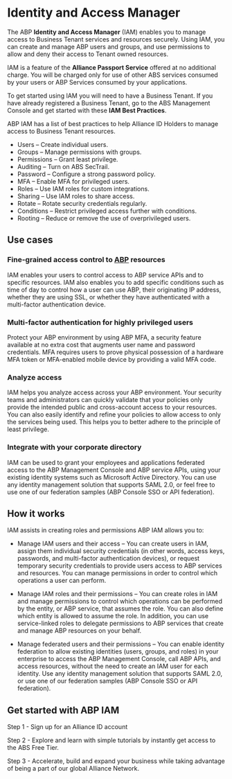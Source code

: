# Identity and Access Manager

The ABP **Identity and Access Manager** (IAM) enables you to manage access to Business Tenant services and resources securely. Using IAM, you can create and manage ABP users and groups, and use permissions to allow and deny their access to Tenant owned resources.

IAM is a feature of the **Alliance Passport Service** offered at no additional charge. You will be charged only for use of other ABS services consumed by your users or ABP Services consumed by your applications.

To get started using IAM you will need to have a Business Tenant. If you have already registered a Business Tenant, go to the ABS Management Console and get started with these **IAM Best Practices**. 

ABP IAM has a list of best practices to help Alliance ID Holders to manage access to Business Tenant resources.

- Users – Create individual users.
- Groups – Manage permissions with groups.
- Permissions – Grant least privilege.
- Auditing – Turn on ABS SecTrail.
- Password – Configure a strong password policy.
- MFA – Enable MFA for privileged users.
- Roles – Use IAM roles for custom integrations.
- Sharing – Use IAM roles to share access.
- Rotate – Rotate security credentials regularly.
- Conditions – Restrict privileged access further with conditions.
- Rooting – Reduce or remove the use of overprivileged users.

## Use cases

### Fine-grained access control to [ABP](/Components/Alliance-Business-Platform.md) resources

IAM enables your users to control access to ABP service APIs and to specific resources. IAM also enables you to add specific conditions such as time of day to control how a user can use ABP, their originating IP address, whether they are using SSL, or whether they have authenticated with a multi-factor authentication device.

### Multi-factor authentication for highly privileged users
Protect your ABP environment by using ABP MFA, a security feature available at no extra cost that augments user name and password credentials. MFA requires users to prove physical possession of a hardware MFA token or MFA-enabled mobile device by providing a valid MFA code.

### Analyze access
IAM helps you analyze access across your ABP environment. Your security teams and administrators can quickly validate that your policies only provide the intended public and cross-account access to your resources. You can also easily identify and refine your policies to allow access to only the services being used. This helps you to better adhere to the principle of least privilege.

### Integrate with your corporate directory
IAM can be used to grant your employees and applications federated access to the ABP Management Console and ABP service APIs, using your existing identity systems such as Microsoft Active Directory. You can use any identity management solution that supports SAML 2.0, or feel free to use one of our federation samples (ABP Console SSO or API federation).

## How it works
IAM assists in creating roles and permissions
ABP IAM allows you to:

- Manage IAM users and their access – You can create users in IAM, assign them individual security credentials (in other words, access keys, passwords, and multi-factor authentication devices), or request temporary security credentials to provide users access to ABP services and resources. You can manage permissions in order to control which operations a user can perform.

- Manage IAM roles and their permissions – You can create roles in IAM and manage permissions to control which operations can be performed by the entity, or ABP service, that assumes the role. You can also define which entity is allowed to assume the role. In addition, you can use service-linked roles to delegate permissions to ABP services that create and manage ABP resources on your behalf.

- Manage federated users and their permissions – You can enable identity federation to allow existing identities (users, groups, and roles) in your enterprise to access the ABP Management Console, call ABP APIs, and access resources, without the need to create an IAM user for each identity. Use any identity management solution that supports SAML 2.0, or use one of our federation samples (ABP Console SSO or API federation).



## Get started with ABP IAM

Step 1 - Sign up for an Alliance ID account

Step 2 - Explore and learn with simple tutorials by instantly get access to the ABS Free Tier.

Step 3 - Accelerate, build and expand your business while taking advantage of being a part of our global Alliance Network.

